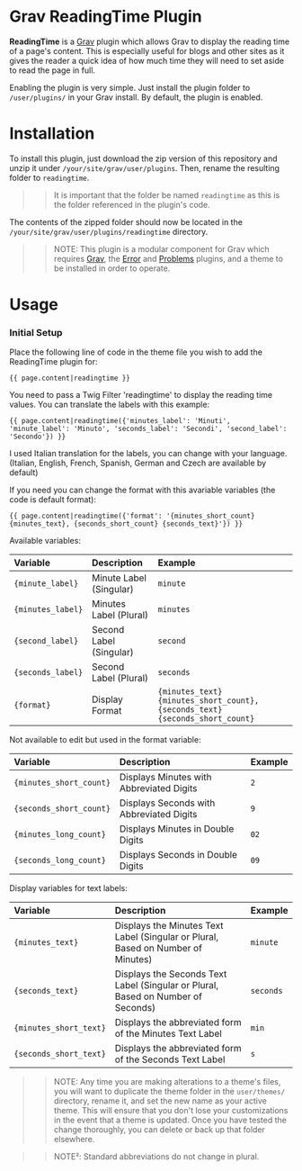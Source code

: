# Grav ReadingTime Plugin

**ReadingTime** is a [Grav](http://github.com/getgrav/grav) plugin which allows Grav to display the reading time of a page's content. This is especially useful for blogs and other sites as it gives the reader a quick idea of how much time they will need to set aside to read the page in full.

Enabling the plugin is very simple. Just install the plugin folder to `/user/plugins/` in your Grav install. By default, the plugin is enabled.

# Installation

To install this plugin, just download the zip version of this repository and unzip it under `/your/site/grav/user/plugins`. Then, rename the resulting folder to `readingtime`.

>> It is important that the folder be named `readingtime` as this is the folder referenced in the plugin's code.

The contents of the zipped folder should now be located in the `/your/site/grav/user/plugins/readingtime` directory.

>> NOTE: This plugin is a modular component for Grav which requires [Grav](http://github.com/getgrav/grav), the [Error](https://github.com/getgrav/grav-plugin-error) and [Problems](https://github.com/getgrav/grav-plugin-problems) plugins, and a theme to be installed in order to operate.

# Usage

### Initial Setup

Place the following line of code in the theme file you wish to add the ReadingTime plugin for:

```
{{ page.content|readingtime }}
```

You need to pass a Twig Filter 'readingtime' to display the reading time values. You can translate the labels with this example:

```
{{ page.content|readingtime({'minutes_label': 'Minuti', 'minute_label': 'Minuto', 'seconds_label': 'Secondi', 'second_label': 'Secondo'}) }}
```

I used Italian translation for the labels, you can change with your language. (Italian, English, French, Spanish, German and Czech are available by default)

If you need you can change the format with this avariable variables (the code is default format):

```
{{ page.content|readingtime({'format': '{minutes_short_count} {minutes_text}, {seconds_short_count} {seconds_text}'}) }}
```

Available variables:

|      Variable     |       Description       |                                   Example                                    |
| :---------------- | :---------------------- | :--------------------------------------------------------------------------- |
| `{minute_label}`  | Minute Label (Singular) | `minute`                                                                     |
| `{minutes_label}` | Minutes Label (Plural)  | `minutes`                                                                    |
| `{second_label}`  | Second Label (Singular) | `second`                                                                     |
| `{seconds_label}` | Second Label (Plural)   | `seconds`                                                                    |
| `{format}`        | Display Format          | `{minutes_text} {minutes_short_count}, {seconds_text} {seconds_short_count}` |

Not available to edit but used in the format variable:

|         Variable        |               Description                | Example |
| :---------------------- | :--------------------------------------- | :------ |
| `{minutes_short_count}` | Displays Minutes with Abbreviated Digits | `2`     |
| `{seconds_short_count}` | Displays Seconds with Abbreviated Digits | `9`     |
| `{minutes_long_count}`  | Displays Minutes in Double Digits        | `02`    |
| `{seconds_long_count}`  | Displays Seconds in Double Digits        | `09`    |

Display variables for text labels:

|         Variable       |                                    Description                                   |  Example  |
| :----------------------| :------------------------------------------------------------------------------- | :-------- |
| `{minutes_text}`       | Displays the Minutes Text Label (Singular or Plural, Based on Number of Minutes) | `minute`  |
| `{seconds_text}`       | Displays the Seconds Text Label (Singular or Plural, Based on Number of Seconds) | `seconds` |
| `{minutes_short_text}` | Displays the abbreviated form of the Minutes Text Label 							| `min`  	|
| `{seconds_short_text}` | Displays the abbreviated form of the Seconds Text Label 							| `s` 		|

>> NOTE: Any time you are making alterations to a theme's files, you will want to duplicate the theme folder in the `user/themes/` directory, rename it, and set the new name as your active theme. This will ensure that you don't lose your customizations in the event that a theme is updated. Once you have tested the change thoroughly, you can delete or back up that folder elsewhere.

>> NOTE²: Standard abbreviations do not change in plural.
